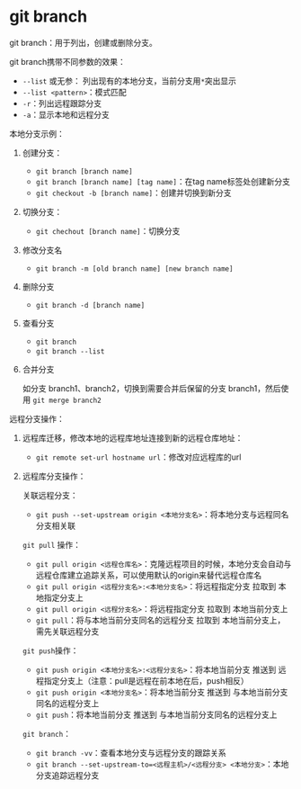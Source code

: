 # git branch 

git branch：用于列出，创建或删除分支。

git branch携带不同参数的效果：

- `--list` 或无参： 列出现有的本地分支，当前分支用`*`突出显示
- `--list <pattern>`：模式匹配
- `-r`：列出远程跟踪分支
- `-a`：显示本地和远程分支

本地分支示例：

1. 创建分支：

   - `git branch [branch name]`
   - `git branch [branch name] [tag name]`：在tag name标签处创建新分支
   - `git checkout -b [branch name]`：创建并切换到新分支

2. 切换分支：

   - `git chechout [branch name]`：切换分支

3. 修改分支名

   - `git branch -m [old branch name] [new branch name]`

4. 删除分支

   - `git branch -d [branch name]`

5. 查看分支

   - `git branch`
   - `git branch --list`

6. 合并分支

   如分支 branch1、branch2，切换到需要合并后保留的分支 branch1，然后使用 `git merge branch2`

远程分支操作：

1. 远程库迁移，修改本地的远程库地址连接到新的远程仓库地址：

   - `git remote set-url hostname url`：修改对应远程库的url

2. 远程库分支操作：

   关联远程分支：

   - `git push --set-upstream origin <本地分支名>`：将本地分支与远程同名分支相关联

   `git pull` 操作：

   - `git pull origin <远程仓库名>`：克隆远程项目的时候，本地分支会自动与远程仓库建立追踪关系，可以使用默认的origin来替代远程仓库名
   - `git pull origin <远程分支名>:<本地分支名>`：将远程指定分支 拉取到 本地指定分支上
   - `git pull origin <远程分支名>`：将远程指定分支 拉取到 本地当前分支上
   - `git pull`：将与本地当前分支同名的远程分支 拉取到 本地当前分支上，需先关联远程分支

   `git push`操作：

   - `git push origin <本地分支名>:<远程分支名>`：将本地当前分支 推送到 远程指定分支上（注意：pull是远程在前本地在后，push相反）
   - `git push origin <本地分支名>`：将本地当前分支 推送到 与本地当前分支同名的远程分支上
   - `git push`：将本地当前分支 推送到 与本地当前分支同名的远程分支上

   `git branch`：

   - `git branch -vv`：查看本地分支与远程分支的跟踪关系
   - `git branch --set-upstream-to=<远程主机>/<远程分支> <本地分支>`：本地分支追踪远程分支